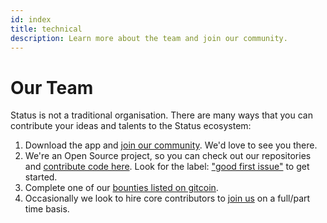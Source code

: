 ```yaml
---
id: index
title: technical
description: Learn more about the team and join our community.
---
```


# Our Team 

Status is not a traditional organisation. There are many ways that you can contribute your ideas and talents to the Status ecosystem:
1. Download the app and [join our community](/get-involved/community-groups/). We'd love to see you there. 
2. We're an Open Source project, so you can check out our repositories and [contribute code here](https://github.com/status-im). Look for the label: ["good first issue"](https://github.com/status-im/status-react/labels/good%20first%20issue) to get started. 
3. Complete one of our [bounties listed on gitcoin](https://gitcoin.co/explorer?network=mainnet&idx_status=open&keywords=status.im&order_by=-web3_created).
4. Occasionally we look to hire core contributors to [join us](open_positions.html) on a full/part time basis. 
